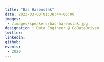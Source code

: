 ```yaml
---
title: "Bas Harenslak"
date: 2023-03-03T01:38:44-06:00
images: 
 - /images/speakers/bas-harenslak.jpg
designation : Data Engineer @ GoDataDriven
twitter: 
linkedin: 
github: 
events:
 - 2020
---
```



